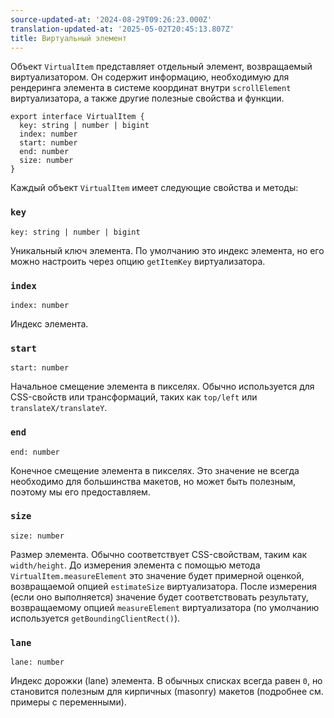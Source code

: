 ```yaml
---
source-updated-at: '2024-08-29T09:26:23.000Z'
translation-updated-at: '2025-05-02T20:45:13.807Z'
title: Виртуальный элемент
---
```

Объект `VirtualItem` представляет отдельный элемент, возвращаемый виртуализатором. Он содержит информацию, необходимую для рендеринга элемента в системе координат внутри `scrollElement` виртуализатора, а также другие полезные свойства и функции.

```tsx
export interface VirtualItem {
  key: string | number | bigint
  index: number
  start: number
  end: number
  size: number
}
```

Каждый объект `VirtualItem` имеет следующие свойства и методы:

### `key`

```tsx
key: string | number | bigint
```

Уникальный ключ элемента. По умолчанию это индекс элемента, но его можно настроить через опцию `getItemKey` виртуализатора.

### `index`

```tsx
index: number
```

Индекс элемента.

### `start`

```tsx
start: number
```

Начальное смещение элемента в пикселях. Обычно используется для CSS-свойств или трансформаций, таких как `top/left` или `translateX/translateY`.

### `end`

```tsx
end: number
```

Конечное смещение элемента в пикселях. Это значение не всегда необходимо для большинства макетов, но может быть полезным, поэтому мы его предоставляем.

### `size`

```tsx
size: number
```

Размер элемента. Обычно соответствует CSS-свойствам, таким как `width/height`. До измерения элемента с помощью метода `VirtualItem.measureElement` это значение будет примерной оценкой, возвращаемой опцией `estimateSize` виртуализатора. После измерения (если оно выполняется) значение будет соответствовать результату, возвращаемому опцией `measureElement` виртуализатора (по умолчанию используется `getBoundingClientRect()`).

### `lane`

```tsx
lane: number
```

Индекс дорожки (lane) элемента. В обычных списках всегда равен `0`, но становится полезным для кирпичных (masonry) макетов (подробнее см. примеры с переменными).
